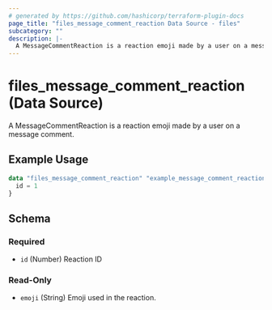 ```yaml
---
# generated by https://github.com/hashicorp/terraform-plugin-docs
page_title: "files_message_comment_reaction Data Source - files"
subcategory: ""
description: |-
  A MessageCommentReaction is a reaction emoji made by a user on a message comment.
---
```


# files_message_comment_reaction (Data Source)

A MessageCommentReaction is a reaction emoji made by a user on a message comment.

## Example Usage

```terraform
data "files_message_comment_reaction" "example_message_comment_reaction" {
  id = 1
}
```

<!-- schema generated by tfplugindocs -->
## Schema

### Required

- `id` (Number) Reaction ID

### Read-Only

- `emoji` (String) Emoji used in the reaction.
